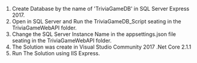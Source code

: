 1. Create Database by the name of 'TriviaGameDB' in SQL Server Express 2017.
2. Open in SQL Server and Run the TriviaGameDB_Script seating in the TriviaGameWebAPI folder.
3. Change the SQL Server Instance Name in the appsettings.json file seating in the TriviaGameWebAPI folder.
4. The Solution was create in Visual Studio Community 2017 .Net Core 2.1.1
5. Run The Solution using IIS Express.
